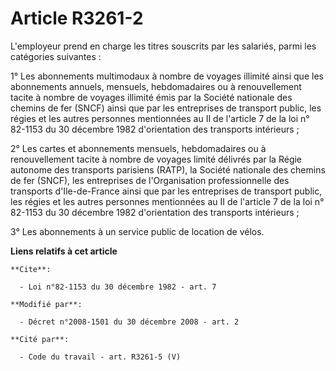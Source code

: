 # Article R3261-2

L'employeur prend en charge les titres souscrits par les salariés, parmi les catégories suivantes : 

1° Les abonnements multimodaux à nombre de voyages illimité ainsi que les abonnements annuels, mensuels, hebdomadaires ou à
renouvellement tacite à nombre de voyages illimité émis par la Société nationale des chemins de fer (SNCF) ainsi que par les
entreprises de transport public, les régies et les autres personnes mentionnées au II de l'article 7 de la loi n° 82-1153 du
30 décembre 1982 d'orientation des transports intérieurs ; 

2° Les cartes et abonnements mensuels, hebdomadaires ou à renouvellement tacite à nombre de voyages limité délivrés par la
Régie autonome des transports parisiens (RATP), la Société nationale des chemins de fer (SNCF), les entreprises de
l'Organisation professionnelle des transports d'Ile-de-France ainsi que par les entreprises de transport public, les régies
et les autres personnes mentionnées au II de l'article 7 de la loi n° 82-1153 du 30 décembre 1982 d'orientation des
transports intérieurs ; 

3° Les abonnements à un service public de location de vélos.

**Liens relatifs à cet article**

	**Cite**:

	  - Loi n°82-1153 du 30 décembre 1982 - art. 7

	**Modifié par**:

	  - Décret n°2008-1501 du 30 décembre 2008 - art. 2

	**Cité par**:

	  - Code du travail - art. R3261-5 (V)
